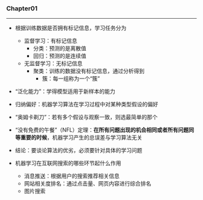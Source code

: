 ### Chapter01

---

* 根据训练数据是否拥有标记信息，学习任务分为
    * 监督学习：有标记信息
        * 分类：预测的是离散值
        * 回归：预测的是连续值
    * 无监督学习：无标记信息
        * 聚类：训练的数据没有标记信息，通过分析得到
            * 簇：每一组称为一个“簇”

* “泛化能力”：学得模型适用于新样本的能力
* 归纳偏好：机器学习算法在学习过程中对某种类型假设的偏好
* “奥姆卡剃刀”：若有多个假设与观察一致，则选最简单的那个
* “没有免费的午餐”（NFL）定理：**在所有问题出现的机会相同或者所有问题同等重要的时候**，机器学习产生的总误差与学习算法无关
* 结论：要谈论算法的优劣，必须要针对具体的学习问题

* 机器学习在互联网搜索的哪些环节起什么作用
    * 消息推送：根据用户的搜索推荐相关信息
    * 网站相关度排名：通过点击量、网页内容进行综合排名
    * 图片搜索